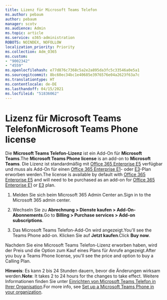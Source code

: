 ```yaml
---
title: Lizenz für Microsoft Teams Telefon
ms.author: pebaum
author: pebaum
manager: scotv
ms.audience: Admin
ms.topic: article
ms.service: o365-administration
ROBOTS: NOINDEX, NOFOLLOW
localization_priority: Priority
ms.collection: Adm_O365
ms.custom:
- "9002342"
- "4559"
ms.openlocfilehash: e77d876c7368c5a2e2a895da3fc5c33546a0e5a1
ms.sourcegitcommit: 8bc60ec34bc1e40685e3976576e04a2623f63a7c
ms.translationtype: HT
ms.contentlocale: de-DE
ms.lasthandoff: 04/15/2021
ms.locfileid: "51836062"
---
```

# <a name="microsoft-teams-phone-license"></a><span data-ttu-id="a1663-102">Lizenz für Microsoft Teams Telefon</span><span class="sxs-lookup"><span data-stu-id="a1663-102">Microsoft Teams Phone license</span></span>

<span data-ttu-id="a1663-103">Die **Microsoft Teams Telefon-Lizenz** ist ein Add-On für **Microsoft Teams**.</span><span class="sxs-lookup"><span data-stu-id="a1663-103">The **Microsoft Teams Phone license** is an add-on to **Microsoft Teams**.</span></span> <span data-ttu-id="a1663-104">Die Lizenz ist standardmäßig mit [Office 365 Enterprise E5](https://www.microsoft.com/microsoft-365/business/office-365-enterprise-e5-business-software?rtc=1&activetab=pivot%3aoverviewtab) verfügbar und muss als Add-On für einen [Office 365 Enterprise E1](https://products.office.com/business/office-365-enterprise-e1-business-software)- oder [E3](https://products.office.com/business/office-365-enterprise-e3-business-software)-Plan erworben werden.</span><span class="sxs-lookup"><span data-stu-id="a1663-104">The license is available by default with [Office 365 Enterprise E5](https://www.microsoft.com/microsoft-365/business/office-365-enterprise-e5-business-software?rtc=1&activetab=pivot%3aoverviewtab) and will need to be purchased as an add-on for [Office 365 Enterprise E1](https://products.office.com/business/office-365-enterprise-e1-business-software) or [E3](https://products.office.com/business/office-365-enterprise-e3-business-software) plan.</span></span>

1. <span data-ttu-id="a1663-105">Melden Sie sich beim Microsoft 365 Admin Center an.</span><span class="sxs-lookup"><span data-stu-id="a1663-105">Sign in to the Microsoft 365 admin center.</span></span>

2. <span data-ttu-id="a1663-106">Wechseln Sie zu **Abrechnung > Dienste kaufen > Add-On-Abonnements**.</span><span class="sxs-lookup"><span data-stu-id="a1663-106">Go to **Billing > Purchase services > Add-on subscriptions**.</span></span> 

3. <span data-ttu-id="a1663-107">Das Microsoft Teams Telefon-Add-On wird angezeigt.</span><span class="sxs-lookup"><span data-stu-id="a1663-107">You'll see the Teams Phone add-on.</span></span> <span data-ttu-id="a1663-108">Klicken Sie auf **Jetzt kaufen**.</span><span class="sxs-lookup"><span data-stu-id="a1663-108">Click **Buy now**.</span></span>

<span data-ttu-id="a1663-109">Nachdem Sie eine Microsoft Teams Telefon-Lizenz erworben haben, wird der Preis und die Option zum Kauf eines Plans für Anrufe angezeigt.</span><span class="sxs-lookup"><span data-stu-id="a1663-109">After you buy a Teams Phone license, you'll see the price and option to buy a Calling Plan.</span></span>

<span data-ttu-id="a1663-110">**Hinweis**: Es kann 2 bis 24 Stunden dauern, bevor die Änderungen wirksam werden.</span><span class="sxs-lookup"><span data-stu-id="a1663-110">**Note**: It takes 2 to 24 hours for the changes to take effect.</span></span> <span data-ttu-id="a1663-111">Weitere Informationen finden Sie unter [Einrichten von Microsoft Teams Telefon in Ihrer Organisation](https://docs.microsoft.com/MicrosoftTeams/setting-up-your-phone-system).</span><span class="sxs-lookup"><span data-stu-id="a1663-111">For more info, see [Set up a Microsoft Teams Phone in your organization](https://docs.microsoft.com/MicrosoftTeams/setting-up-your-phone-system).</span></span> 

